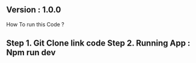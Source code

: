 Version : 1.0.0
-
How To run this Code ?

Step 1. Git Clone link code
Step 2. Running App : Npm run dev
--
